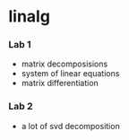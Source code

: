# linalg
### Lab 1 
- matrix decomposisions
- system of linear equations
- matrix differentiation

### Lab 2
- a lot of svd decomposition
